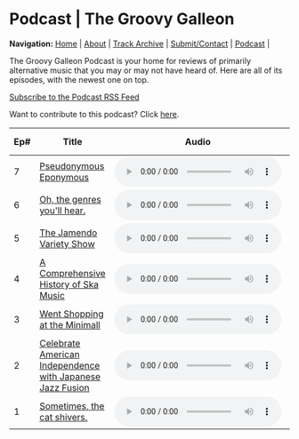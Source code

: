 # Podcast | The Groovy Galleon

**Navigation:** [Home](index) \| [About](about) \| [Track Archive](tunes) \| [Submit/Contact](submit) \| [Podcast](podcast) \|

The Groovy Galleon Podcast is your home for reviews of primarily alternative music that you may or may not have heard of. Here are all of its episodes, with the newest one on top.

[Subscribe to the Podcast RSS Feed](ggpod.xml)

Want to contribute to this podcast? Click [here](submit).

| Ep# | Title | Audio | Show Notes |
| --- | --- | --- | --- |
| 7 | [Pseudonymous Eponymous](https://archive.org/details/GroovyGalleon7) | <audio src="https://archive.org/download/GroovyGalleon7/gge7.flac" controls>[Download](https://archive.org/download/GroovyGalleon7/gge7.flac)</audio> | [e7.txt](https://archive.org/download/GroovyGalleon7/e7.txt) |
| 6 | [Oh, the genres you'll hear.](https://archive.org/details/marksilvermedia_protonmail_Gge6) | <audio src="https://archive.org/download/marksilvermedia_protonmail_Gge6/gge6.flac" controls>[Download](https://archive.org/download/marksilvermedia_protonmail_Gge6/gge6.flac)</audio> | [e6.txt](https://archive.org/download/marksilvermedia_protonmail_Gge6/e6.txt) |
| 5 | [The Jamendo Variety Show](https://archive.org/details/ggpod5) | <audio src="https://archive.org/download/ggpod5/gge5.flac" controls>[Download](https://archive.org/download/ggpod5/gge5.flac)</audio> | [e5.txt](https://archive.org/download/ggpod5/e5.txt) |
| 4 | [A Comprehensive History of Ska Music](https://archive.org/details/marksilvermedia_protonmail_Gge4) | <audio src="https://archive.org/download/marksilvermedia_protonmail_Gge4/gge4.flac" controls>[Download](https://archive.org/download/marksilvermedia_protonmail_Gge4/gge4.flac)</audio> | [e4.txt](https://archive.org/download/marksilvermedia_protonmail_Gge4/e4.txt) |
| 3 | [Went Shopping at the Minimall](https://archive.org/details/GroovyGalleonE3) | <audio src="https://archive.org/download/GroovyGalleonE3/gge3.flac" controls>[Download](https://archive.org/download/GroovyGalleonE3/gge3.flac)</audio> | [e3.txt](https://archive.org/download/GroovyGalleonE3/e3.txt) |
| 2 | [Celebrate American Independence with Japanese Jazz Fusion](https://archive.org/details/marksilvermedia_protonmail_Gge2) | <audio src="https://archive.org/download/marksilvermedia_protonmail_Gge2/gge2.flac" controls>[Download](https://archive.org/download/marksilvermedia_protonmail_Gge2/gge2.flac)</audio> | [e2.txt](https://archive.org/download/marksilvermedia_protonmail_Gge2/e2.txt) |
| 1 | [Sometimes, the cat shivers.](https://archive.org/details/groovygalleonE1) | <audio src="https://archive.org/download/groovygalleonE1/gge1.flac" controls>[Download](https://archive.org/download/groovygalleonE1/gge1.flac)</audio> | [e1.txt](https://archive.org/download/groovygalleonE1/e1.txt) |
